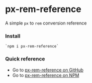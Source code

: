 # px-rem-reference

A simple <code>px</code> to <code>rem</code> conversion reference

### Install

```
`npm i px-rem-reference`
```

### Quick reference

- Go to [px-rem-reference on GitHub](https://github.com/guylepage3/px-rem-reference/blob/master/px-rem-reference.md)
- Go to [px-rem-reference on NPM](https://www.npmjs.com/package/px-rem-reference)